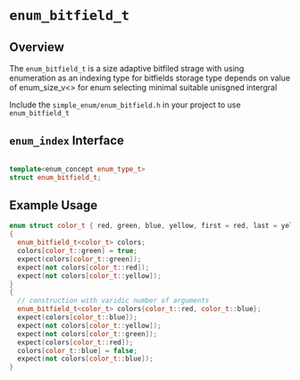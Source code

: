# `enum_bitfield_t`

## Overview

The `enum_bitfield_t` is a size adaptive bitfiled strage with using enumeration as an indexing type for bitfields
storage type depends on value of enum_size_v<> for enum selecting minimal suitable unisgned intergral

Include the `simple_enum/enum_bitfield.h` in your project to use `enum_bitfield_t`

## `enum_index` Interface

```cpp

template<enum_concept enum_type_t>
struct enum_bitfield_t;

```

## Example Usage

```cpp
enum struct color_t { red, green, blue, yellow, first = red, last = yellow };
{
  enum_bitfield_t<color_t> colors;
  colors[color_t::green] = true;
  expect(colors[color_t::green]);
  expect(not colors[color_t::red]);
  expect(not colors[color_t::yellow]);
}
{
  // construction with varidic number of arguments
  enum_bitfield_t<color_t> colors{color_t::red, color_t::blue};
  expect(colors[color_t::blue]);
  expect(not colors[color_t::yellow]);
  expect(not colors[color_t::green]);
  expect(colors[color_t::red]);
  colors[color_t::blue] = false;
  expect(not colors[color_t::blue]);
}
```

